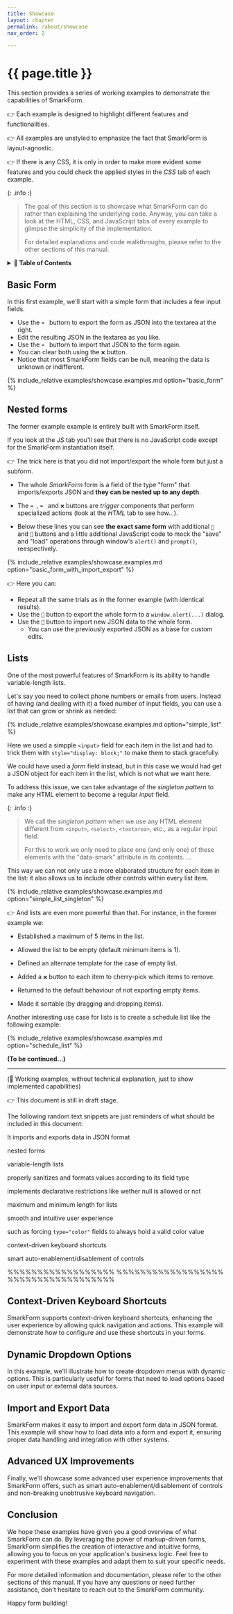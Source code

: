 ```yaml
---
title: Showcase
layout: chapter
permalink: /about/showcase
nav_order: 2

---
```



# {{ page.title }}


This section provides a series of working examples to demonstrate the
capabilities of SmarkForm.

👉 Each example is designed to highlight different features and functionalities.

👉 All examples are unstyled to emphasize the fact that SmarkForm is
layout-agnostic.

👉 If there is any CSS, it is only in order to make more evident some features
and you could check the applied styles in the *CSS* tab of each example.


{: .info :}
> The goal of this section is to showcase what SmarkForm can do rather than
> explaining the underlying code. Anyway, you can take a look at the HTML, CSS,
> and JavaScript tabs of every example to glimpse the simplicity of the
> implementation.
> 
> For detailed explanations and code walkthroughs, please refer to the other
> sections of this manual.


<details class="chaptertoc">
<summary>
<strong>📖 Table of Contents</strong>
</summary>

  {{ "
<!-- vim-markdown-toc GitLab -->

* [Basic Form](#basic-form)
* [Nested forms](#nested-forms)
* [Lists](#lists)
* [Context-Driven Keyboard Shortcuts](#context-driven-keyboard-shortcuts)
* [Dynamic Dropdown Options](#dynamic-dropdown-options)
* [Import and Export Data](#import-and-export-data)
* [Advanced UX Improvements](#advanced-ux-improvements)
* [Conclusion](#conclusion)

<!-- vim-markdown-toc -->
       " | markdownify }}

</details>

## Basic Form

In this first example, we'll start with a simple form that includes a few input
fields.

  * Use the `➡️ ` buttorn to export the form as JSON into the textarea at the right.
  * Edit the resulting JSON in the textarea as you like.
  * Use the `⬅️ ` buttorn to import that JSON to the form again.
  * You can clear both using the `❌` button.
  * Notice that most SmarkForm fields can be null, meaning the data is unknown
    or indifferent.

{% include_relative examples/showcase.examples.md option="basic_form" %}



## Nested forms

The former example example is entirely built with SmarkForm itself.

If you look at the *JS* tab you'll see that there is no JavaScript code except
for the SmarkForm instantiation itself.

👉 The trick here is that you did not import/export the whole form but just a
subform.

  * The whole *SmarkForm* form is a field of the type "form" that
    imports/exports JSON and **they can be nested up to any depth**.

  * The `➡️ `, `⬅️ ` and `❌` buttons are *trigger* components that perform
    specialized actions (look at the *HTML* tab to see how...).

  * Below these lines you can see **the exact same form** with additional `💾`
    and `📂` buttons and a little additional JavaScript code to mock the "save"
    and "load" operations through window's `alert()` and `prompt()`,
    reespectively.


{% include_relative examples/showcase.examples.md option="basic_form_with_import_export" %}

👉 Here you can:

  * Repeat all the same trials as in the former example (with identical results).
  * Use the `💾` button to export the whole form to a `window.alert(...)` dialog.
  * Use the `📂` button to import new JSON data to the whole form.
    - You can use the previously exported JSON as a base for custom edits.


## Lists

One of the most powerful features of SmarkForm is its ability to handle variable-length lists.

Let's say you need to collect phone numbers or emails from users. Instead of
having (and dealing with it) a fixed number of input fields, you can use a list
that can grow or shrink as needed:


{% include_relative examples/showcase.examples.md option="simple_list" %}


Here we used a simpple `<input>` field for each item in the list and had to
trick them with `style="display: block;"` to make them to stack gracefully.

We could have used a *form* field instead, but in this case we would had get a
JSON object for each item in the list, which is not what we want here.

To address this issue, we can take advantage of the *singleton pattern* to make
any HTML element to become a regular *input* field.


{: .info :}
> We call the *singleton pattern* when we use any HTML element different from
> `<input>`, `<select>`, `<textarea>`, etc., as a regular input field.
>
> For this to work we only need to place one (and only one) of these elements
> with the "data-smark" attribute in its contents.
...

This way we can not only use a more elaborated structure for each item in the
list: it also allows us to include other controls within every list item.

{% include_relative examples/showcase.examples.md option="simple_list_singleton" %}

👉 And lists are even more powerful than that. For instance, in the former
example we:

  * Established a maximum of 5 items in the list.

  * Allowed the list to be empty (default minimum items is 1).

  * Defined an alternate template for the case of empty list.

  * Added a `❌` button to each item to cherry-pick which items to remove.

  * Returned to the default behaviour of not exporting empty items.

  * Made it sortable (by dragging and dropping items).


Another interesting use case for lists is to create a schedule list like the
following example:

{% include_relative examples/showcase.examples.md option="schedule_list" %}

**(To be continued...)**






-----------------


  (🚧 Working examples, without technical explanation, just to show implemented capabilities)


👉 This document is still in draft stage.

The following random text snippets are just reminders of what should be included in this document:






It imports and exports data in JSON format

nested forms


variable-length lists


properly sanitizes and formats values according to its field type



implements declarative restrictions like wether null is allowed or not


maximum and minimum length for lists



smooth and intuitive user experience


such as forcing `type="color"` fields to always hold a valid color value



context-driven keyboard shortcuts


smart auto-enablement/disablement of controls





%%%%%%%%%%%%%%%%%%
%%%%%%%%%%%%%%%%%%
%%%%%%%%%%%%%%%%%%







## Context-Driven Keyboard Shortcuts

SmarkForm supports context-driven keyboard shortcuts, enhancing the user experience by allowing quick navigation and actions. This example will demonstrate how to configure and use these shortcuts in your forms.

<!-- Example 4: Context-Driven Keyboard Shortcuts -->

## Dynamic Dropdown Options

In this example, we'll illustrate how to create dropdown menus with dynamic options. This is particularly useful for forms that need to load options based on user input or external data sources.

<!-- Example 5: Dynamic Dropdown Options -->

## Import and Export Data

SmarkForm makes it easy to import and export form data in JSON format. This example will show how to load data into a form and export it, ensuring proper data handling and integration with other systems.

<!-- Example 6: Import and Export Data -->

## Advanced UX Improvements

Finally, we'll showcase some advanced user experience improvements that SmarkForm offers, such as smart auto-enablement/disablement of controls and non-breaking unobtrusive keyboard navigation.

<!-- Example 7: Advanced UX Improvements -->

## Conclusion

We hope these examples have given you a good overview of what SmarkForm can do. By leveraging the power of markup-driven forms, SmarkForm simplifies the creation of interactive and intuitive forms, allowing you to focus on your application's business logic. Feel free to experiment with these examples and adapt them to suit your specific needs.

For more detailed information and documentation, please refer to the other sections of this manual. If you have any questions or need further assistance, don't hesitate to reach out to the SmarkForm community.

Happy form building!


